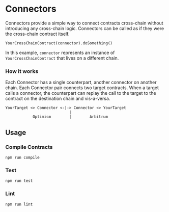 # Connectors

Connectors provide a simple way to connect contracts cross-chain without introducing any cross-chain logic. Connectors can be called as if they were the cross-chain contract itself.

```
YourCrossChainContract(connector).doSomething()
```

In this example, `connector` represents an instance of `YourCrossChainContract` that lives on a different chain.

### How it works
Each Connector has a single counterpart, another connector on another chain. Each Connector pair connects two target contracts. When a target calls a connector, the counterpart can replay the call to the target to the contract on the destination chain and vis-a-versa.

```
YourTarget <> Connector <-|-> Connector <> YourTarget
                            |
            Optimism        |        Arbitrum
```

## Usage

### Compile Contracts
```shell
npm run compile
```

### Test
```shell
npm run test
```

### Lint

```shell
npm run lint
```
